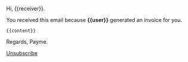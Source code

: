 Hi, {{receiver}}.

You received this email because **{{user}}** generated an invoice for you.

`{{content}}`

Regards, Payme.

[Unsubscribe](http://{{host}}/unsubsribe/{{invoice_id}}?token={{unsubscribe}})
